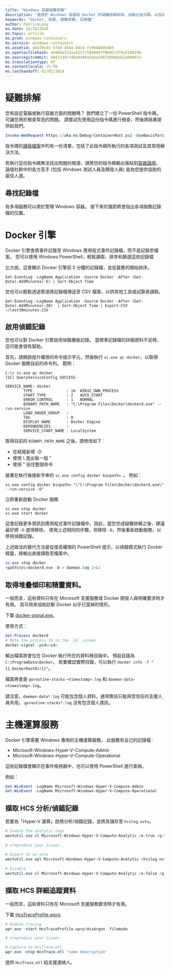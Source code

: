 ```yaml
---
title: "Windows 容器疑難排解"
description: "適用於 Windows 容器和 Docker 的疑難排解秘訣、自動化指令碼，以及記錄檔資訊"
keywords: "docker, 容器, 疑難排解, 記錄檔"
author: PatrickLang
ms.date: 12/19/2016
ms.topic: article
ms.prod: windows-containers
ms.service: windows-containers
ms.assetid: ebd79cd3-5fdd-458d-8dc8-fc96408958b5
ms.openlocfilehash: 4d4b8a533aa5517c5850967f0b92c97da5190296
ms.sourcegitcommit: 4042339cfd8a4440a5aba2b6f28968a52ab066fa
ms.translationtype: HT
ms.contentlocale: zh-TW
ms.lasthandoff: 01/02/2018
---
```

# <a name="troubleshooting"></a>疑難排解

您有設定電腦或執行容器方面的問題嗎？ 我們建立了一份 PowerShell 指令碼，可讓您用於檢查常見的問題。 請嘗試先使用這份指令碼進行檢查，然後將結果提供給我們。

```PowerShell
Invoke-WebRequest https://aka.ms/Debug-ContainerHost.ps1 -UseBasicParsing | Invoke-Expression
```
指令碼的[讀我檔案](https://github.com/Microsoft/Virtualization-Documentation/blob/live/windows-server-container-tools/Debug-ContainerHost/README.md)中列有一份清單，包括了此指令碼所執行的各項測試及其常用解決方法。

若執行這份指令碼無法找出問題的根源，請將您的指令碼輸出張貼到[容器論壇](https://social.msdn.microsoft.com/Forums/en-US/home?forum=windowscontainers)。 論壇社群中的各方高手 (包括 Windows 測試人員及開發人員) 是為您提供協助的最佳人選。


## <a name="finding-logs"></a>尋找記錄檔
有多項服務可以用於管理 Windows 容器。 接下來的幾節將會指出各項服務記錄檔的位置。

# <a name="docker-engine"></a>Docker 引擎
Docker 引擎會將事件記錄至 Windows 應用程式事件記錄檔，而不是記錄至檔案。 您可以使用 Windows PowerShell，輕鬆讀取、排序和篩選這些記錄檔

比方說，這會顯示 Docker 引擎前 5 分鐘的記錄檔，並從最舊的開始排序。

```
Get-EventLog -LogName Application -Source Docker -After (Get-Date).AddMinutes(-5) | Sort-Object Time 
```

您也可以輕鬆透過管道將記錄檔傳送至 CSV 檔案，以供其他工具或試算表讀取。

```
Get-EventLog -LogName Application -Source Docker -After (Get-Date).AddMinutes(-30)  | Sort-Object Time | Export-CSV ~/last30minutes.CSV
```

## <a name="enabling-debug-logging"></a>啟用偵錯記錄
您也可以對 Docker 引擎啟用偵錯層級記錄。 當標準記錄檔的詳細資料不足時，這可能會很有幫助。

首先，請開啟提升權限的命令提示字元，然後執行 `sc.exe qc docker`，以取得 Docker 服務目前的命令列。
範例：
```
C:\> sc.exe qc docker
[SC] QueryServiceConfig SUCCESS

SERVICE_NAME: docker
        TYPE               : 10  WIN32_OWN_PROCESS
        START_TYPE         : 2   AUTO_START
        ERROR_CONTROL      : 1   NORMAL
        BINARY_PATH_NAME   : "C:\Program Files\Docker\dockerd.exe" --run-service
        LOAD_ORDER_GROUP   :
        TAG                : 0
        DISPLAY_NAME       : Docker Engine
        DEPENDENCIES       :
        SERVICE_START_NAME : LocalSystem
```

取得目前的 `BINARY_PATH_NAME` 之後，請修改如下︰
- 在結尾新增 -D
- 使用 \ 逸出每一個 "
- 使用 " 括住整個命令

接著在執行後接新字串的 `sc.exe config docker binpath= `。 例如： 
```
sc.exe config docker binpath= "\"C:\Program Files\Docker\dockerd.exe\" --run-service -D"
```


立即重新啟動 Docker 服務
```
sc.exe stop docker
sc.exe start docker
```

這會記錄更多資訊到應用程式事件記錄檔中。因此，當您完成疑難排解之後，建議最好將 `-D` 選項移除。 使用上述相同的步驟，但移除 `-D`，然後重新啟動服務，以停用偵錯記錄。

上述做法的替代方法是從提高權限的 PowerShell 提示，以偵錯模式執行 Docker 精靈，將輸出直接擷取至檔案中。
```PowerShell
sc.exe stop docker
<path\to\>dockerd.exe -D > daemon.log 2>&1
```

## <a name="obtaining-stack-dump-and-daemon-data"></a>取得堆疊傾印和精靈資料。

一般而言，這些資料只有在 Microsoft 支援服務或 Docker 開發人員明確要求時才有用。 其可用來協助診斷 Docker 似乎已當掉的情形。 

下載 [docker-signal.exe](https://github.com/jhowardmsft/docker-signal)。

使用方式：
```PowerShell
Get-Process dockerd
# Note the process ID in the `Id` column
docker-signal -pid=<id>
```

輸出檔案將會位在 Docker 執行所在的資料根目錄中。 預設目錄為 `C:\ProgramData\Docker`。 若要確認實際目錄，可以執行 `docker info -f "{{.DockerRootDir}}"`。

檔案將會是 `goroutine-stacks-<timestamp>.log` 和 `daemon-data-<timestamp>.log`。

請注意，`daemon-data*.log` 可能包含個人資料，通常應該只能與受信任的支援人員共用。 `goroutine-stacks*.log` 沒有包含個人資訊。


# <a name="host-compute-service"></a>主機運算服務
Docker 引擎需要 Windows 專用的主機運算服務。 此服務有自己的記錄檔︰ 
- Microsoft-Windows-Hyper-V-Compute-Admin
- Microsoft-Windows-Hyper-V-Compute-Operational

這些記錄檔會顯示在事件檢視器中，也可以使用 PowerShell 進行查詢。

例如：
```PowerShell
Get-WinEvent -LogName Microsoft-Windows-Hyper-V-Compute-Admin
Get-WinEvent -LogName Microsoft-Windows-Hyper-V-Compute-Operational 
```

## <a name="capturing-hcs-analyticdebug-logs"></a>擷取 HCS 分析/偵錯記錄

若要為「Hyper-V 運算」啟用分析/偵錯記錄，並將其儲存至 `hcslog.evtx`。

```PowerShell
# Enable the analytic logs
wevtutil.exe sl Microsoft-Windows-Hyper-V-Compute-Analytic /e:true /q:true
     
# <reproduce your issue>
     
# Export to an evtx
wevtutil.exe epl Microsoft-Windows-Hyper-V-Compute-Analytic <hcslog.evtx>
     
# Disable
wevtutil.exe sl Microsoft-Windows-Hyper-V-Compute-Analytic /e:false /q:true
```

## <a name="capturing-hcs-verbose-tracing"></a>擷取 HCS 詳細追蹤資料

一般而言，這些資料只有在 Microsoft 支援服務要求時才有用。 

下載 [HcsTraceProfile.wprp](https://gist.github.com/jhowardmsft/71b37956df0b4248087c3849b97d8a71)

```PowerShell
# Enable tracing
wpr.exe -start HcsTraceProfile.wprp!HcsArgon -filemode

# <reproduce your issue>

# Capture to HcsTrace.etl
wpr.exe -stop HcsTrace.etl "some description"
```

提供 `HcsTrace.etl` 給支援連絡人。

